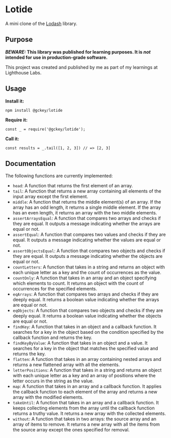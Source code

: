 # Lotide

A mini clone of the [Lodash](https://lodash.com) library.

## Purpose

**_BEWARE:_ This library was published for learning purposes. It is _not_ intended for use in production-grade software.**

This project was created and published by me as part of my learnings at Lighthouse Labs. 

## Usage

**Install it:**

`npm install @gckey/lotide`

**Require it:**

`const _ = require('@gckey/lotide');`

**Call it:**

`const results = _.tail([1, 2, 3]) // => [2, 3]`

## Documentation

The following functions are currently implemented:

* `head`: A function that returns the first element of an array.
* `tail`: A function that returns a new array containing all elements of the input array except the first element.
* `middle`: A function that returns the middle element(s) of an array. If the array has an odd length, it returns a single middle element. If the array has an even length, it returns an array with the two middle elements.
* `assertArraysEqual`: A function that compares two arrays and checks if they are equal. It outputs a message indicating whether the arrays are equal or not.
* `assertEqual`: A function that compares two values and checks if they are equal. It outputs a message indicating whether the values are equal or not.
* `assertObjectsEqual`: A function that compares two objects and checks if they are equal. It outputs a message indicating whether the objects are equal or not.
* `countLetters`: A function that takes in a string and returns an object with each unique letter as a key and the count of occurrences as the value.
* `countOnly`: A function that takes in an array and an object specifying which elements to count. It returns an object with the count of occurrences for the specified elements.
* `eqArrays`: A function that compares two arrays and checks if they are deeply equal. It returns a boolean value indicating whether the arrays are equal or not.
* `eqObjects`: A function that compares two objects and checks if they are deeply equal. It returns a boolean value indicating whether the objects are equal or not.
* `findKey`: A function that takes in an object and a callback function. It searches for a key in the object based on the condition specified by the callback function and returns the key.
* `findKeyByValue`: A function that takes in an object and a value. It searches for a key in the object that matches the specified value and returns the key.
* `flatten`: A function that takes in an array containing nested arrays and returns a new flattened array with all the elements.
* `letterPositions`: A function that takes in a string and returns an object with each unique letter as a key and an array of positions where the letter occurs in the string as the value.
* `map`: A function that takes in an array and a callback function. It applies the callback function to each element of the array and returns a new array with the modified elements.
* `takeUntil`: A function that takes in an array and a callback function. It keeps collecting elements from the array until the callback function returns a truthy value. It returns a new array with the collected elements.
* `without`: A function that takes in two arrays: the source array and an array of items to remove. It returns a new array with all the items from the source array except the ones specified for removal.